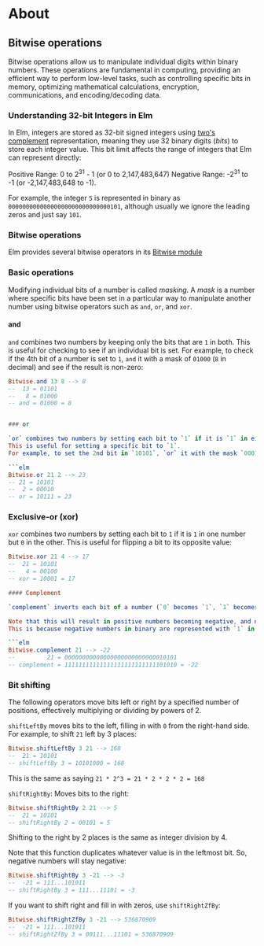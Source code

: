 # About

## Bitwise operations

Bitwise operations allow us to manipulate individual digits within binary numbers.
These operations are fundamental in computing, providing an efficient way to perform low-level tasks, such as controlling specific bits in memory, optimizing mathematical calculations, encryption, communications, and encoding/decoding data.

### Understanding 32-bit Integers in Elm

In Elm, integers are stored as 32-bit signed integers using [two's complement](https://en.wikipedia.org/wiki/Two%27s_complement) representation, meaning they use 32 binary digits (_bits_) to store each integer value.
This bit limit affects the range of integers that Elm can represent directly:

Positive Range: 0 to 2<sup>31</sup> - 1 (or 0 to 2,147,483,647)
Negative Range: -2<sup>31</sup> to -1 (or -2,147,483,648 to -1).

For example, the integer `5` is represented in binary as `00000000000000000000000000000101`, although usually we ignore the leading zeros and just say `101`.

### Bitwise operations

Elm provides several bitwise operators in its [Bitwise module](https://package.elm-lang.org/packages/elm/core/latest/Bitwise)

### Basic operations

Modifying individual bits of a number is called _masking_.
A _mask_ is a number where specific bits have been set in a particular way to manipulate another number using bitwise operators such as `and`, `or`, and `xor`.

#### and

`and` combines two numbers by keeping only the bits that are `1` in both.
This is useful for checking to see if an individual bit is set.
For example, to check if the 4th bit of a number is set to `1`, `and` it with a mask of `01000` (`8` in decimal) and see if the result is non-zero:

````elm
Bitwise.and 13 8 --> 8
--  13 = 01101
--   8 = 01000
-- and = 01000 = 8


### or

`or` combines two numbers by setting each bit to `1` if it is `1` in either or both numbers.
This is useful for setting a specific bit to `1`.
For example, to set the 2nd bit in `10101`, `or` it with the mask `00010`:

```elm
Bitwise.or 21 2 --> 23
-- 21 = 10101
--  2 = 00010
-- or = 10111 = 23
````

### Exclusive-or (xor)

`xor` combines two numbers by setting each bit to `1` if it is `1` in one number but `0` in the other.
This is useful for flipping a bit to its opposite value:

````elm
Bitwise.xor 21 4 --> 17
--  21 = 10101
--   4 = 00100
-- xor = 10001 = 17

#### Complement

`complement` inverts each bit of a number (`0` becomes `1`, `1` becomes `0`).

Note that this will result in positive numbers becoming negative, and negative numbers becoming positive.
This is because negative numbers in binary are represented with `1` in the left-most position.

```elm
Bitwise.complement 21 --> -22
--         21 = 00000000000000000000000000010101
-- complement = 11111111111111111111111111101010 = -22
````

### Bit shifting

The following operators move bits left or right by a specified number of positions, effectively multiplying or dividing by powers of 2.

`shiftLeftBy` moves bits to the left, filling in with `0` from the right-hand side.
For example, to shift `21` left by 3 places:

```elm
Bitwise.shiftLeftBy 3 21 --> 168
--  21 = 10101
-- shiftLeftBy 3 = 10101000 = 168
```

This is the same as saying `21 * 2^3 = 21 * 2 * 2 * 2 = 168`

`shiftRightBy`: Moves bits to the right:

```elm
Bitwise.shiftRightBy 2 21 --> 5
--  21 = 10101
-- shiftRightBy 2 = 00101 = 5
```

Shifting to the right by 2 places is the same as integer division by 4.

Note that this function duplicates whatever value is in the leftmost bit.
So, negative numbers will stay negative:

```elm
Bitwise.shiftRightBy 3 -21 --> -3
--  -21 = 111...101011
-- shiftRightBy 3 = 111...11101 = -3
```

If you want to shift right and fill in with zeros, use `shiftRightZfBy`:

```elm
Bitwise.shiftRightZfBy 3 -21 --> 536870909
--  -21 = 111...101011
-- shiftRightZfBy 3 = 00111...11101 = 536870909
```
